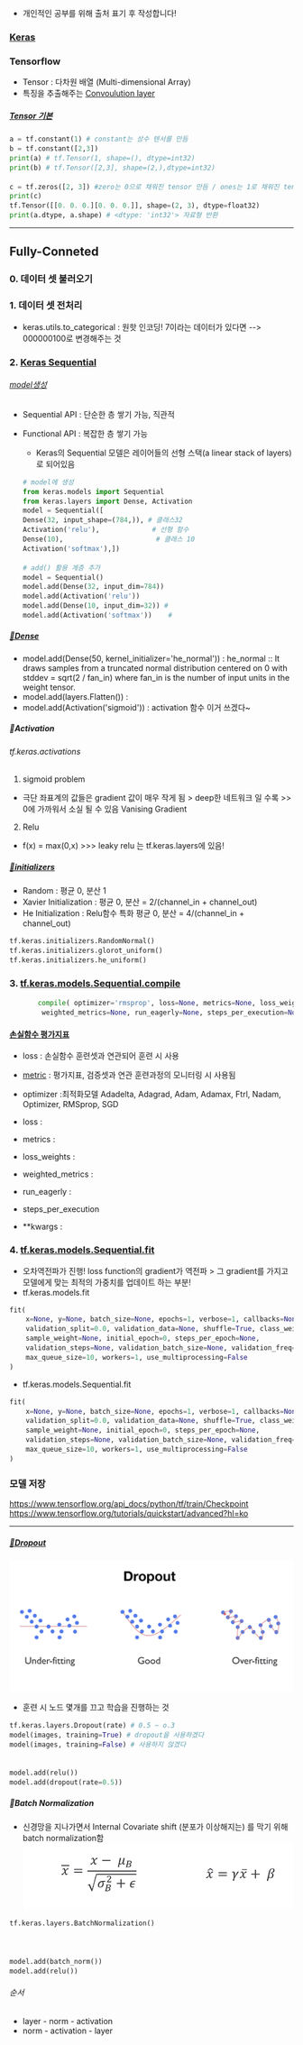 * 개인적인 공부를 위해 출처 표기 후 작성합니다!
### [Keras](https://keras.io/api/metrics/)
### Tensorflow 
- Tensor : 다차원 배열 (Multi-dimensional Array)
- 특징을 추출해주는 [Convoulution layer](https://tykimos.github.io/2017/01/27/CNN_Layer_Talk/)


##### [Tensor 기본](https://codetorial.net/tensorflow/basics_of_tensor.html)
```python
a = tf.constant(1) # constant는 상수 텐서를 만듬
b = tf.constant([2,3])
print(a) # tf.Tensor(1, shape=(), dtype=int32)
print(b) # tf.Tensor([2,3], shape=(2,),dtype=int32)

c = tf.zeros([2, 3]) #zero는 0으로 채워진 tensor 만듬 / ones는 1로 채워진 tensor 만듬
print(c)
tf.Tensor([[0. 0. 0.][0. 0. 0.]], shape=(2, 3), dtype=float32)
print(a.dtype, a.shape) # <dtype: 'int32'> 자료형 반환
```
-------------------------------
## Fully-Conneted
### 0. 데이터 셋 불러오기
### 1. 데이터 셋 전처리
- keras.utils.to_categorical : 원핫 인코딩! 7이라는 데이터가 있다면 --> 000000100로 변경해주는 것

### 2. [Keras Sequential](http://blog.daum.net/sualchi/13720852)
###### [model생성](https://ebbnflow.tistory.com/128?category=738689)
- Sequential API : 단순한 층 쌓기 가능, 직관적 
- Functional API : 복잡한 층 쌓기 가능

    + Keras의 Sequential 모델은 레이어들의 선형 스택(a linear stack of layers)로 되어있음
    
    ```python
    # model에 생성
    from keras.models import Sequential
    from keras.layers import Dense, Activation
    model = Sequential([
    Dense(32, input_shape=(784,)), # 클래스32
    Activation('relu'),             # 선형 함수
    Dense(10),                       # 클래스 10
    Activation('softmax'),])
    
    # add() 활용 계층 추가
    model = Sequential()
    model.add(Dense(32, input_dim=784))
    model.add(Activation('relu'))
    model.add(Dense(10, input_dim=32)) #
    model.add(Activation('softmax'))    #
    ```
##### [🥑Dense](https://www.tensorflow.org/api_docs/python/tf/keras/layers/Dense?hl=ko)
- model.add(Dense(50, kernel_initializer='he_normal')) : he_normal :: It draws samples from a truncated normal distribution centered on 0 with stddev = sqrt(2 / fan_in) where fan_in is the number of input units in the weight tensor.
- model.add(layers.Flatten()) : 
- model.add(Activation('sigmoid')) : activation 함수 이거 쓰겠다~

##### 🍇Activation
###### tf.keras.activations
1. sigmoid problem
- 극단 좌표계의 값들은 gradient 값이 매우 작게 됨 > deep한 네트워크 일 수록 >> 0에 가까워서 소실 될 수 있음 Vanising Gradient

2. Relu
- f(x) = max(0,x) >>> leaky relu 는 tf.keras.layers에 있음!


##### [🍇initializers](https://www.tensorflow.org/api_docs/python/tf/keras/initializers/HeNormal)
- Random : 평균 0, 분산 1
- Xavier Initialization : 평균 0, 분산 = 2/(channel_in + channel_out) 
- He Initialization : Relu함수 특화 평균 0, 분산 = 4/(channel_in + channel_out)
```python
tf.keras.initializers.RandomNormal()
tf.keras.initializers.glorot_uniform()
tf.keras.initializers.he_uniform()

```


### 3. [tf.keras.models.Sequential.compile](https://www.tensorflow.org/api_docs/python/tf/keras/Model)

 ```python
        compile( optimizer='rmsprop', loss=None, metrics=None, loss_weights=None,
         weighted_metrics=None, run_eagerly=None, steps_per_execution=None, **kwargs)
 ```

#### [손실함수 평가지표](https://bskyvision.com/740?category=635506)
 - loss : 손실함수 훈련셋과 연관되어 훈련 시 사용
 - [metric](https://keras.io/api/metrics/accuracy_metrics/#accuracy-class) : 평가지표, 검증셋과 연관 훈련과정의 모니터링 시 사용됨
 
 
- optimizer :최적화모델 Adadelta, Adagrad, Adam, Adamax, Ftrl, Nadam, Optimizer, RMSprop, SGD
- loss : 
- metrics :
- loss_weights : 
- weighted_metrics : 
- run_eagerly :
- steps_per_execution
- **kwargs : 

### 4. [tf.keras.models.Sequential.fit](https://www.tensorflow.org/api_docs/python/tf/keras/Model)
- 오차역전파가 진행! loss function의 gradient가 역전파 > 그 gradient를 가지고 모델에게 맞는 최적의 가중치를 업데이트 하는 부분!
- tf.keras.models.fit
```python
fit(
    x=None, y=None, batch_size=None, epochs=1, verbose=1, callbacks=None,
    validation_split=0.0, validation_data=None, shuffle=True, class_weight=None,
    sample_weight=None, initial_epoch=0, steps_per_epoch=None,
    validation_steps=None, validation_batch_size=None, validation_freq=1,
    max_queue_size=10, workers=1, use_multiprocessing=False
)
```
- tf.keras.models.Sequential.fit
```python
fit(
    x=None, y=None, batch_size=None, epochs=1, verbose=1, callbacks=None,
    validation_split=0.0, validation_data=None, shuffle=True, class_weight=None,
    sample_weight=None, initial_epoch=0, steps_per_epoch=None,
    validation_steps=None, validation_batch_size=None, validation_freq=1,
    max_queue_size=10, workers=1, use_multiprocessing=False
)
```

### 모델 저장
https://www.tensorflow.org/api_docs/python/tf/train/Checkpoint
https://www.tensorflow.org/tutorials/quickstart/advanced?hl=ko

-----------------------------------

##### [🍇Dropout](https://www.youtube.com/watch?v=U2wT7jVJ8Xk&list=PLQ28Nx3M4Jrguyuwg4xe9d9t2XE639e5C&index=29)
![dropout](https://github.com/0chae2/study_kit/blob/main/Deep/CNN/pic/dropout.png)
- 훈련 시 노드 몇개를 끄고 학습을 진행하는 것
```python
tf.keras.layers.Dropout(rate) # 0.5 ~ o.3
model(images, training=True) # dropout을 사용하겠다
model(images, training=False) # 사용하지 않겠다


model.add(relu())
model.add(dropout(rate=0.5))

```
##### 🍇Batch Normalization
- 신경망을 지나가면서 Internal Covariate shift (분포가 이상해지는) 를 막기 위해 batch normalization함
![batch](https://github.com/0chae2/study_kit/blob/main/Deep/CNN/pic/batch.png)
```python
tf.keras.layers.BatchNormalization()



model.add(batch_norm())
model.add(relu())
```
###### 순서
- layer - norm - activation
- norm - activation - layer
